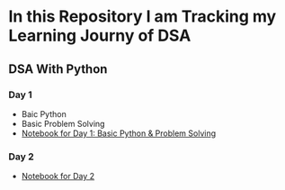 ﻿# **In this Repository I am Tracking my Learning Journy of DSA**

## **DSA With Python** 

### **Day 1**
- Baic Python
- Basic Problem Solving
- [Notebook for Day 1: Basic Python & Problem Solving](Learning/day_1.ipynb)

### **Day 2**
- [Notebook for Day 2](Learning/day_2.ipynb) 